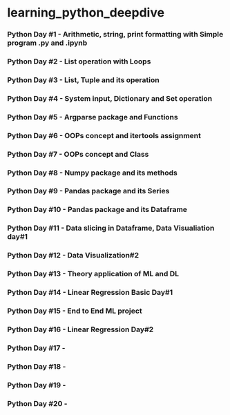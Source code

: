 # learning_python_deepdive

### Python Day #1 - Arithmetic, string, print formatting with Simple program .py and .ipynb 
### Python Day #2 - List operation with Loops
### Python Day #3 - List, Tuple and its operation
### Python Day #4 - System input, Dictionary and Set operation
### Python Day #5 - Argparse package and Functions
### Python Day #6 - OOPs concept and itertools assignment
### Python Day #7 - OOPs concept and Class
### Python Day #8 - Numpy package and its methods
### Python Day #9 - Pandas package and its Series
### Python Day #10 - Pandas package and its Dataframe
### Python Day #11 - Data slicing in Dataframe, Data Visualiation day#1
### Python Day #12 - Data Visualization#2
### Python Day #13 - Theory application of ML and DL
### Python Day #14 - Linear Regression Basic Day#1

### Python Day #15 - End to End ML project
### Python Day #16 - Linear Regression Day#2
### Python Day #17 - 
### Python Day #18 - 
### Python Day #19 - 
### Python Day #20 - 
